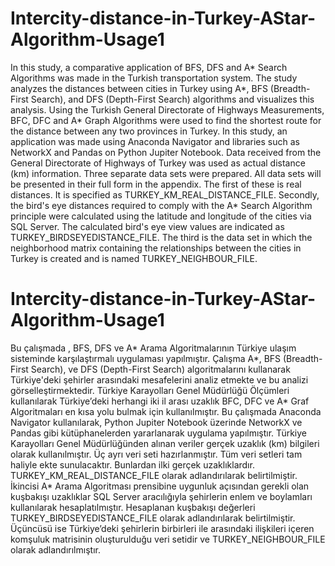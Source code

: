 # Intercity-distance-in-Turkey-AStar-Algorithm-Usage1
In this study, a comparative application of BFS, DFS and A* Search Algorithms was made in the Turkish transportation system.
The study analyzes the distances between cities in Turkey using A*, BFS (Breadth-First Search), and DFS (Depth-First Search) algorithms and visualizes this analysis.
Using the Turkish General Directorate of Highways Measurements, BFC, DFC and A* Graph Algorithms were used to find the shortest route for the distance between any two provinces in Turkey.
In this study, an application was made using Anaconda Navigator and libraries such as NetworkX and Pandas on Python Jupiter Notebook.
Data received from the General Directorate of Highways of Turkey was used as actual distance (km) information. Three separate data sets were prepared. All data sets will be presented in their full form in the appendix.
The first of these is real distances. It is specified as TURKEY_KM_REAL_DISTANCE_FILE.
Secondly, the bird's eye distances required to comply with the A* Search Algorithm principle were calculated using the latitude and longitude of the cities via SQL Server.
The calculated bird's eye view values ​​are indicated as TURKEY_BIRDSEYEDISTANCE_FILE.
The third is the data set in which the neighborhood matrix containing the relationships between the cities in Turkey is created and is named TURKEY_NEIGHBOUR_FILE.

# Intercity-distance-in-Turkey-AStar-Algorithm-Usage1
Bu çalışmada , BFS, DFS ve A* Arama Algoritmalarının Türkiye ulaşım sisteminde karşılaştırmalı uygulaması yapılmıştır. 
Çalışma A*, BFS (Breadth-First Search), ve DFS (Depth-First Search) algoritmalarını kullanarak Türkiye'deki şehirler arasındaki mesafelerini analiz etmekte ve bu analizi görselleştirmektedir. 
Türkiye Karayolları Genel Müdürlüğü Ölçümleri kullanılarak Türkiye’deki herhangi iki il arası uzaklık BFC, DFC ve A* Graf Algoritmaları en kısa yolu bulmak için kullanılmıştır. 
Bu çalışmada Anaconda Navigator kullanılarak, Python Jupiter Notebook üzerinde NetworkX ve Pandas gibi kütüphanelerden yararlanarak uygulama yapılmıştır. 
Türkiye Karayolları Genel Müdürlüğünden alınan veriler gerçek uzaklık (km) bilgileri olarak kullanılmıştır. Üç ayrı veri seti hazırlanmıştır. Tüm veri setleri tam haliyle ekte sunulacaktır.
Bunlardan ilki gerçek uzaklıklardır. TURKEY_KM_REAL_DISTANCE_FILE olarak adlandırılarak belirtilmiştir.  
İkincisi A* Arama Algoritması prensibine uygunluk açısından gerekli olan kuşbakışı uzaklıklar SQL Server aracılığıyla şehirlerin enlem ve boylamları kullanılarak hesaplatılmıştır.
Hesaplanan kuşbakışı değerleri TURKEY_BIRDSEYEDISTANCE_FILE olarak adlandırılarak belirtilmiştir. 
Üçüncüsü ise Türkiye’deki şehirlerin birbirleri ile arasındaki ilişkileri içeren komşuluk matrisinin oluşturulduğu veri setidir ve TURKEY_NEIGHBOUR_FILE olarak adlandırılmıştır.
